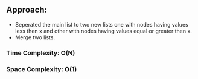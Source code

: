 ## Approach:
* Seperated the main list to two new lists one with nodes having values less then x and other with nodes having values equal or greater then x.
* Merge two lists.
​
### Time Complexity: O(N)
### Space Complexity: O(1)